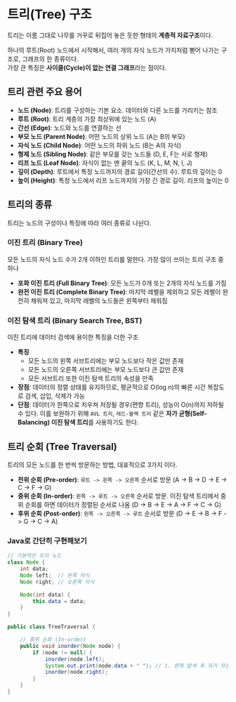 # 트리(Tree) 구조
트리는 이름 그대로 나무를 거꾸로 뒤집어 놓은 듯한 형태의 **계층적 자료구조**이다.

하나의 루트(Root) 노드에서 시작해서, 여러 개의 자식 노드가 가지처럼 뻗어 나가는 구조로, 그래프의 한 종류이다.<br>
가장 큰 특징은 **사이클(Cycle)이 없는 연결 그래프**라는 점이다.

## 트리 관련 주요 용어
- **노드 (Node)**: 트리를 구성하는 기본 요소. 데이터와 다른 노드를 가리키는 참조
- **루트 (Root)**: 트리 계층의 가장 최상위에 있는 노드 (A)
- **간선 (Edge)**: 노드와 노드를 연결하는 선
- **부모 노드 (Parent Node)**: 어떤 노드의 상위 노드 (A는 B의 부모)
- **자식 노드 (Child Node)**: 어떤 노드의 하위 노드 (B는 A의 자식)
- **형제 노드 (Sibling Node)**: 같은 부모를 갖는 노드들 (D, E, F는 서로 형제)
- **리프 노드 (Leaf Node)**: 자식이 없는 맨 끝의 노드 (K, L, M, N, I, J)
- **깊이 (Depth)**: 루트에서 특정 노드까지의 경로 길이(간선의 수). 루트의 깊이는 0
- **높이 (Height)**: 특정 노드에서 리프 노드까지의 가장 긴 경로 길이. 리프의 높이는 0

## 트리의 종류
트리는 노드의 구성이나 특징에 따라 여러 종류로 나뉜다.

### 이진 트리 (Binary Tree)
모든 노드의 자식 노드 수가 2개 이하인 트리를 말한다. 가장 많이 쓰이는 트리 구조 중 하나

- **포화 이진 트리 (Full Binary Tree)**: 모든 노드가 0개 또는 2개의 자식 노드를 가짐
- **완전 이진 트리 (Complete Binary Tree)**: 마지막 레벨을 제외하고 모든 레벨이 완전히 채워져 있고, 마지막 레벨의 노드들은 왼쪽부터 채워짐

### 이진 탐색 트리 (Binary Search Tree, BST)

이진 트리에 데이터 검색에 용이한 특징을 더한 구조

- **특징**
  - 모든 노드의 왼쪽 서브트리에는 부모 노드보다 작은 값만 존재
  - 모든 노드의 오른쪽 서브트리에는 부모 노드보다 큰 값만 존재
  - 모든 서브트리 또한 이진 탐색 트리의 속성을 만족
- **장점**: 데이터의 정렬 상태를 유지하므로, 평균적으로 O(log n)의 빠른 시간 복잡도로 검색, 삽입, 삭제가 가능
- **단점**: 데이터가 한쪽으로 치우쳐 저장될 경우(편향 트리), 성능이 O(n)까지 저하될 수 있다. 이를 보완하기 위해 `AVL 트리`, `레드-블랙 트리` 같은 **자가 균형(Self-Balancing) 이진 탐색 트리**를 사용하기도 한다.

## 트리 순회 (Tree Traversal)
트리의 모든 노드를 한 번씩 방문하는 방법, 대표적으로 3가지 이다.

- **전위 순회 (Pre-order)**: `루트 -> 왼쪽 -> 오른쪽` 순서로 방문 (A -> B -> D -> E -> C -> F -> G)
- **중위 순회 (In-order)**: `왼쪽 -> 루트 -> 오른쪽` 순서로 방문. 이진 탐색 트리에서 중위 순회를 하면 데이터가 정렬된 순서로 나옴 (D -> B -> E -> A -> F -> C -> G)
- **후위 순회 (Post-order)**: `왼쪽 -> 오른쪽 -> 루트` 순서로 방문 (D -> E -> B -> F -> G -> C -> A)

### Java로 간단히 구현해보기

```java
// 기본적인 트리 노드
class Node {
    int data;
    Node left;  // 왼쪽 자식
    Node right; // 오른쪽 자식

    Node(int data) {
        this.data = data;
    }
}

public class TreeTraversal {

    // 중위 순회 (In-order)
    public void inorder(Node node) {
        if (node != null) {
            inorder(node.left);
            System.out.print(node.data + " "); // 1. 왼쪽 탐색 후 자기 자신 출력
            inorder(node.right);
        }
    }
}
```
